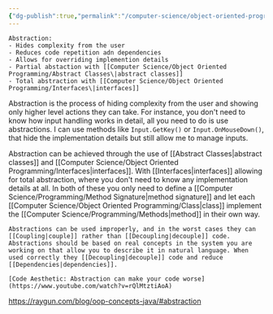 ```yaml
---
{"dg-publish":true,"permalink":"/computer-science/object-oriented-programming/abstraction/","tags":["unfinished","intermediate"]}
---
```


```ad-tldr
Abstraction:
- Hides complexity from the user
- Reduces code repetition adn dependencies
- Allows for overriding implemention details 
- Partial abstaction with [[Computer Science/Object Oriented Programming/Abstract Classes\|abstract classes]]
- Total abstraction with [[Computer Science/Object Oriented Programming/Interfaces\|interfaces]] 
```

Abstraction is the process of hiding complexity from the user and showing only higher level actions they can take. For instance, you don't need to know how input handling works in detail, all you need to do is use abstractions. I can use methods like `Input.GetKey()` or `Input.OnMouseDown()`, that hide the implementation details but still allow me to manage inputs.

Abstraction can be achieved through the use of [[Abstract Classes|abstract classes]] and [[Computer Science/Object Oriented Programming/Interfaces\|interfaces]]. With [[Interfaces|interfaces]]  allowing for total abstraction, where you don't need to know any implementation details at all. In both of these you only need to define a [[Computer Science/Programming/Method Signature\|method signature]] and let each [[Computer Science/Object Oriented Programming/Class\|class]] implement the [[Computer Science/Programming/Methods\|method]] in their own way. 

```ad-warning
Abstractions can be used improperly, and in the worst cases they can [[Coupling|couple]] rather than [[Decoupling|decouple]] code. Abstractions should be based on real concepts in the system you are working on that allow you to describe it in natural language. When used correctly they [[Decoupling|decouple]] code and reduce [[Dependencies|dependencies]].

[Code Aesthetic: Abstraction can make your code worse](https://www.youtube.com/watch?v=rQlMtztiAoA)
```


https://raygun.com/blog/oop-concepts-java/#abstraction